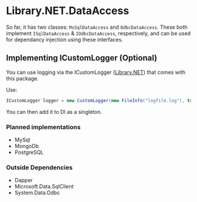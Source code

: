 ﻿# Library.NET.DataAccess
So far, it has two classes: `MsSqlDataAccess` and `OdbcDataAccess`. These both implement `ISqlDataAccess` & `IOdbcDataAccess`, respectively, and can be used for dependancy injection using these interfaces.

## Implementing ICustomLogger (Optional)
You can use logging via the ICustomLogger ([Library.NET](www.github.com/CrimsonOrion/Library.NET)) that comes with this package.

Use:
``` cs
ICustomLogger logger = new CustomLogger(new FileInfo("logfile.log"), true, LogLevel.Information);
```
You can then add it to DI as a singleton.

### Planned implementations

* MySql
* MongoDb
* PostgreSQL

### Outside Dependencies

* Dapper
* Microsoft.Data.SqlClient
* System.Data.Odbc
